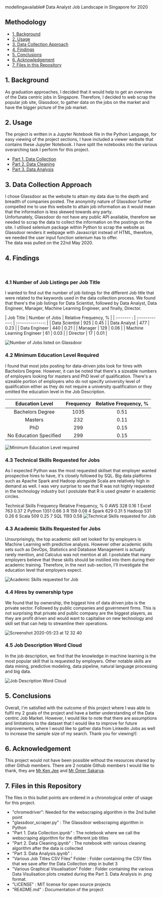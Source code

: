 modellingavailable# Data Analyst Job Landscape in Singapore for 2020

## Methodology
* [1. Background](#point_1)
* [2. Usage](#point_2)
* [3. Data Collection Approach](#point_3)
* [4. Findings](#point_4)
* [5. Conclusions](#point_5)
* [6. Acknowledgement](#point_6)
* [7. Files in this Repository](#point_7)


<a id="point_1"></a>
## 1. Background
As graduation approaches, I decided that it would help to get an overview of the Data centric jobs in Singapore. Therefore, I decided to web scrap the popular job site, Glassdoor, to gather data on the jobs on the market and have the bigger picture of the job market.


<a id="point_2"></a>
## 2. Usage
The project is written in a Jupyter Notebook file in the Python Language, for easy viewing of the project sections, I have included a viewer website that contains these Jupyter Notebook. I have split the notebooks into the various overarching task I perform for this project.
* [Part 1. Data Collection](https://nbviewer.jupyter.org/github/jamesgsw/Data-Analyst-Job-Landscape-in-2020/blob/master/Part%201.%20Data%20Collection.ipynb)
* [Part 2. Data Cleaning](https://nbviewer.jupyter.org/github/jamesgsw/Data-Analyst-Job-Landscape-in-2020/blob/master/Part%202.%20Data%20Cleaning.ipynb)
* [Part 3. Data Analysis](https://nbviewer.jupyter.org/github/jamesgsw/Exploring-the-Big-Data-and-Analytics-Job-Market-in-Singapore-2020/blob/master/Part%203.%20Data%20Analysis.ipynb)


<a id="point_3"></a>
## 3. Data Collection Approach
I chose Glassdoor as the website to attain my data due to the depth and breadth of companies posted. The anonymity nature of Glassdoor further compelled me to use this website to attain job information as it would mean that the information is less skewed towards any party.
<br> Unfortunately, Glassdoor do not have any public API available, therefore we needed to scrap the data to collect the information on the postings on the site. I utilised selenium package within Python to scrap the website as Glassdoor renders it webpage with Javascript instead of HTML, therefore, we needed the user input function selenium has to offer.
<br> The data was pulled on the 22nd May 2020.

<a id="point_4"></a>
## 4. Findings
<br>

<h3> 4.1 Number of Job Listings per Job Title </h3>
I wanted to find out the number of job listings for the different Job title that were related to the keywords used in the data collection process. We found that there's the job listings for Data Scientist, followed by Data Analyst, Data Engineer, Manager, Machine Learning Engineer, and finally, Director.

| Job Title	| Number of Jobs |	Relative Frequency, % |
| :------- : | :------------: | :--------------: |
| Data Scientist	| 925	| 0.45 |
| Data Analyst	| 477	| 0.23 |
| Data Engineer	| 440	| 0.21 |
| Manager	| 129	| 0.06 |
| Machine Learning Engineer	| 61	| 0.03 |
| Director	| 17 |	0.01 |

![Number of Jobs listed on Glassdoor](https://user-images.githubusercontent.com/36501392/84592079-6f4dd580-ae75-11ea-8235-83ef6543ef2e.png)


<h3> 4.2 Minimum Education Level Required </h3>
I found that most jobs posting for data-driven jobs look for hires with Bachelors Degree. However, it can be noted that there's a sizeable numbers of employers looking for masters and PhD level of qualification. There's a sizeable portion of employers who do not specify university level of qualification either as they do not require a university qualification or they omitted the education level in the Job Description.

|Education Level |	Frequency	| Relative Frequency, % |
| :--------: | :---------: | :---------:|
|Bachelors Degree	| 1035 |	0.51 |
|Masters	| 232	| 0.11 |
|PhD	| 299	| 0.15 |
|No Education Specified	| 299	| 0.15 |
![Minimum Education Level required](https://user-images.githubusercontent.com/36501392/82721446-bf5ecf80-9cef-11ea-9f57-d48ad5d65426.png)


<h3> 4.3 Technical Skills Requested for Jobs </h3>
As I expected Python was the most requested skillset that employer wanted prospective hires to have, it's closely followed by SQL. Big data platforms such as Apache Spark and Hadoop alongside Scala are relatively high in demand as well.
I was very surprise to see that R was not highly requested in the technology industry but I postulate that R is used greater in academic circles.

Technical Skills	Frequency	Relative Frequency, %
0	AWS	328	0.16
1	Excel	763	0.37
2	Python	1351	0.66
3	R	159	0.08
4	Spark	629	0.31
5	Hadoop	531	0.26
6	Scala	509	0.25
7	SQL	1193	0.58
![Technical Skills requested for Job](https://user-images.githubusercontent.com/36501392/82721458-cd145500-9cef-11ea-80fe-48f0f39d6865.png)


<h3> 4.3 Academic Skills Requested for Jobs </h3>
Unsurprisingly, the top academic skill set looked for by employers is Machine Learning with predictive analysis. However other academic skills sets such as DevOps, Statistics and Database Management is actually rarely mention, and Calculus was not mention at all.
I postulate that many employers believe that these skills should be instilled into them during their academic training. Therefore, in the next sub-section, I'll investigate the education level that employers expect.

![Academic Skills requested for Job](https://user-images.githubusercontent.com/36501392/82721464-d3a2cc80-9cef-11ea-8ca8-1f0f14cb75db.png)


<h3> 4.4 Hires by ownership type </h3>
We found that by ownership, the biggest hire of data driven jobs is the private sector. Followed by public companies and government firms. This is not surprising that private and public company are the biggest players, as they are profit driven and would want to capitalise on new technology and skill set that can help to streamline their operations.

![Screenshot 2020-05-23 at 12 32 40](https://user-images.githubusercontent.com/36501392/82721645-8de70380-9cf1-11ea-9747-a1f81a8023db.png)

<h3> 4.5 Job Description Word Cloud </h3>
In the job description, we find that the knowledge in machine learning is the most popular skill that is requested by employers. Other notable skills are data mining, predictive modeling, data pipeline, natural language processing and big data.

![Job Description Word Cloud](https://user-images.githubusercontent.com/36501392/82721433-a9e9a580-9cef-11ea-86df-defbd17b1b34.png)

<a id="point_5"></a>
## 5. Conclusions
Overall, I'm satisfied with the outcome of this project where I was able to fulfil my 2 goals of the project and have a better understanding of the Data centric Job Market. However, I would like to note that there are assumptions and limitations to the dataset that I would like to improve for future improvements, where I would like to gather data from Linkedin Jobs as well to increase the sample size of my search.
Thank you for viewing!(:

<a id="point_6"></a>
## 6. Acknowledgement
This project would not have been possible without the resources shared by other Github members. There are 2 notable Github members I would like to thank, they are [Mr Ken Jee](https://github.com/PlayingNumbers) and [Mr Ömer Sakarya](https://github.com/arapfaik).

<a id="point_7"></a>
## 7. Files in this Repository
The files in this bullet points are ordered in a chronological order of usage for this project.
* "chromedriver": Needed for the webscraping algorithm in the 2nd bullet point
* "glassdoor_scraper.py" : The Glassdoor webscraping algorithm in Python
* "Part 1. Data Collection.ipynb" : The notebook where we call the webscraping algorithm for the different job titles
* "Part 2. Data Cleaning.ipynb" : The notebook with various cleaning algorithm after the data is collected
* "Part 3. Data Analysis.ipynb" :
* "Various Job Titles CSV Files" Folder : Folder containing the CSV files that we save after the Data Collection step in bullet 3
* "Various Graphical Visualisation" Folder : Folder containing the various Data Visulisation plots created during the Part 3. Data Analysis in .png format.
* "LICENSE" : MIT license for open source projects
* "README.md" : Documentation of the project
